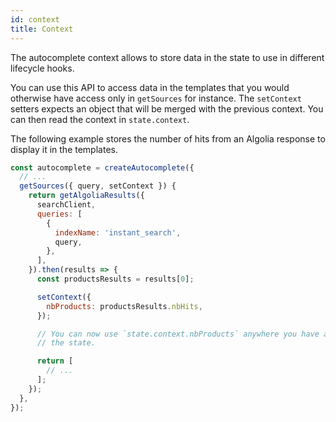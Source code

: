 ```yaml
---
id: context
title: Context
---
```


The autocomplete context allows to store data in the state to use in different lifecycle hooks.

You can use this API to access data in the templates that you would otherwise have access only in `getSources` for instance. The `setContext` setters expects an object that will be merged with the previous context. You can then read the context in `state.context`.

The following example stores the number of hits from an Algolia response to display it in the templates.

```js
const autocomplete = createAutocomplete({
  // ...
  getSources({ query, setContext }) {
    return getAlgoliaResults({
      searchClient,
      queries: [
        {
          indexName: 'instant_search',
          query,
        },
      ],
    }).then(results => {
      const productsResults = results[0];

      setContext({
        nbProducts: productsResults.nbHits,
      });

      // You can now use `state.context.nbProducts` anywhere you have access to
      // the state.

      return [
        // ...
      ];
    });
  },
});
```
